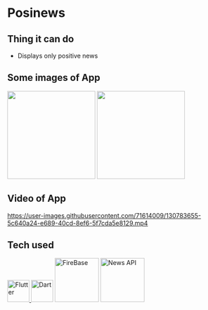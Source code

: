 # Posinews

## Thing it can do
 * Displays only positive news 

## Some images of App
<img src="https://user-images.githubusercontent.com/71614009/122633159-a6903b80-d0f4-11eb-89a9-e8819334dc73.jpg" width ="200">  <img src="https://user-images.githubusercontent.com/71614009/122633162-a98b2c00-d0f4-11eb-9f53-6266730d9a11.jpg" width ="200">
## Video of App


https://user-images.githubusercontent.com/71614009/130783655-5c640a24-e689-40cd-8ef6-5f7cda5e8129.mp4


## Tech used
<a href ="https://flutter.dev/" > <img src="https://user-images.githubusercontent.com/71614009/115812209-a46c7200-a40e-11eb-848f-ac8b30bc41fb.png" width ="50" alt ="Flutter"> </a> <a href ="https://dart.dev/"><img src="https://user-images.githubusercontent.com/71614009/115811626-abdf4b80-a40d-11eb-861b-3e1fbb0dcb5d.png" width ="50" alt="Dart"></a> <a href ="https://firebase.google.com/"><img src="https://user-images.githubusercontent.com/71614009/115960312-4df65500-a52e-11eb-8d9e-71a9297ea51f.png" width ="100" alt="FireBase"></a> <a href ="https://newsapi.org/"><img src="https://user-images.githubusercontent.com/71614009/122633428-47332b00-d0f6-11eb-850e-e49a2aa00bc1.png" width ="100" alt="News API"></a>

